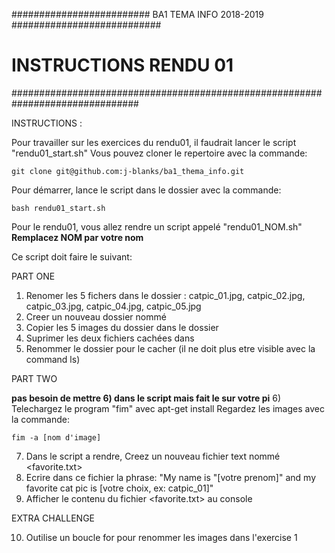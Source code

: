 #########################  BA1 TEMA INFO 2018-2019  ###########################
#                           INSTRUCTIONS RENDU 01                             #
###############################################################################

INSTRUCTIONS : 

Pour travailler sur les exercices du rendu01, il faudrait lancer le script "rendu01_start.sh"
Vous pouvez cloner le repertoire avec la commande: 

	git clone git@github.com:j-blanks/ba1_thema_info.git

Pour démarrer, lance le script dans le dossier <rendu01> avec la commande:
	
	bash rendu01_start.sh

Pour le rendu01, vous allez rendre un script appelé "rendu01_NOM.sh"
**Remplacez NOM par votre nom**

Ce script doit faire le suivant:

PART ONE 

1) Renomer les 5 fichers dans le dossier <src>:
   catpic_01.jpg, catpic_02.jpg, catpic_03.jpg, catpic_04.jpg, catpic_05.jpg
2) Creer un nouveau dossier nommé <catpics>
3) Copier les 5 images du dossier <src> dans le dossier <Catpics>
4) Suprimer les deux fichiers cachées dans <src>
5) Renommer le dossier <src> pour le cacher (il ne doit plus etre visible avec la command ls)

PART TWO

**pas besoin de mettre 6) dans le script mais fait le sur votre pi**
6) Telechargez le program "fim" avec apt-get install
   Regardez les images avec la commande:

	fim -a [nom d'image]	

7) Dans le script a rendre, Creez un nouveau fichier text nommé <favorite.txt>
8) Ecrire dans ce fichier la phrase: "My name is "[votre prenom]" and my favorite cat pic is [votre choix, ex: catpic_01]"
9) Afficher le contenu du fichier <favorite.txt> au console

EXTRA CHALLENGE

10) Outilise un boucle for pour renommer les images dans l'exercise 1
